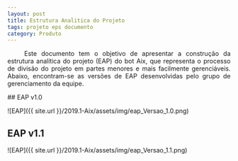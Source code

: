 ```yaml
---
layout: post
title: Estrutura Analitica do Projeto
tags: projeto eps documento
category: Produto
---
```


<p align="justify">&emsp;&emsp; Este documento tem o objetivo de apresentar a construção da estrutura analítica do projeto (EAP) do bot Aix, que representa o processo de divisão do projeto em partes menores e mais facilmente gerenciáveis. Abaixo, encontram-se as versões de EAP desenvolvidas pelo grupo de gerenciamento da equipe.</p>
<!--more-->
## EAP v1.0

![EAP]({{ site.url }}/2019.1-Aix/assets/img/eap_Versao_1.0.png)

## EAP v1.1

![EAP]({{ site.url }}/2019.1-Aix/assets/img/eap_Versao_1.1.png)
